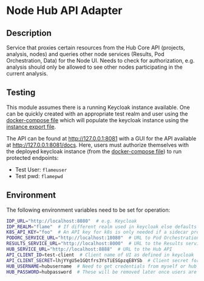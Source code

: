 # Node Hub API Adapter

## Description

Service that proxies certain resources from the Hub Core API (projects, analysis, nodes) and queries other node
services (Results, Pod Orchestration, Data) for the Node UI. Needs to check for authorization, e.g. analysis should only
be allowed to see other nodes participating in the current analysis.

## Testing

This module assumes there is a running Keycloak instance available. One can be quickly created with an appropriate test
realm and user using the [docker-compose file](./docker/docker-compose.yml) which will populate the keycloak instance
using the [instance export file](docker/test-realm.json).

The API can be found at http://127.0.0.1:8081 with a GUI for the API available at http://127.0.0.1:8081/docs. Here,
users must authorize themselves with the deployed keycloak instance
(from the [docker-compose file](./docker/docker-compose.yml)) to run protected endpoints:

* Test User: `flameuser`
* Test pwd: `flamepwd`

## Environment

The following environment variables need to be set for operation:

```bash
IDP_URL="http://localhost:8080"  # e.g. Keycloak
IDP_REALM="flame"  # If different realm used in keycloak else defaults to master
K8S_API_KEY="foo"  # An API key for k8s is only needed if a sidecar proxy container isn't used
PODORC_SERVICE_URL="http://localhost:18080"  # URL to Pod Orchestration service
RESULTS_SERVICE_URL="http://localhost:8000"  # URL to the Results service
HUB_SERVICE_URL="http://localhost:8888"  # URL to the Hub API
API_CLIENT_ID=test-client  # Client name of UI as defined in keycloak
API_CLIENT_SECRET=lhjYYgU5e1GQtfrs3YsTiESGpzqE8YSb  # Client secret for UI
HUB_USERNAME=hubusername  # Need to get credentials from myself or hub team
HUB_PASSWORD=hubpassword  # These will be removed later once users are registered in both node and hub IDP
```
